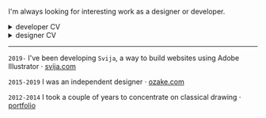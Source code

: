 <!-- [CV en français](CV%C2%A0(fran%C3%A7ais).md) · [biography](bio.md) -->
<!-- https://stackoverflow.blog/2020/11/25/how-to-write-an-effective-developer-resume-advice-from-a-hiring-manager/ -->

I'm always looking for interesting work as a designer or developer.

<details><summary>developer CV</summary>

---
tol' ya

---
</details>

<details><summary>designer CV</summary>

---
tol' ya

---
</details>

---
`2019-` I've been developing `Svija`, a way to build websites using Adobe Illustrator · [svija.com](https://svija.com)

`2015-2019` I was an independent designer · [ozake.com](https://ozake.com)

`2012-2014` I took a couple of years to concentrate on classical drawing · [portfolio](https://www.flickr.com/photos/andrewcarrollswift/albums)
